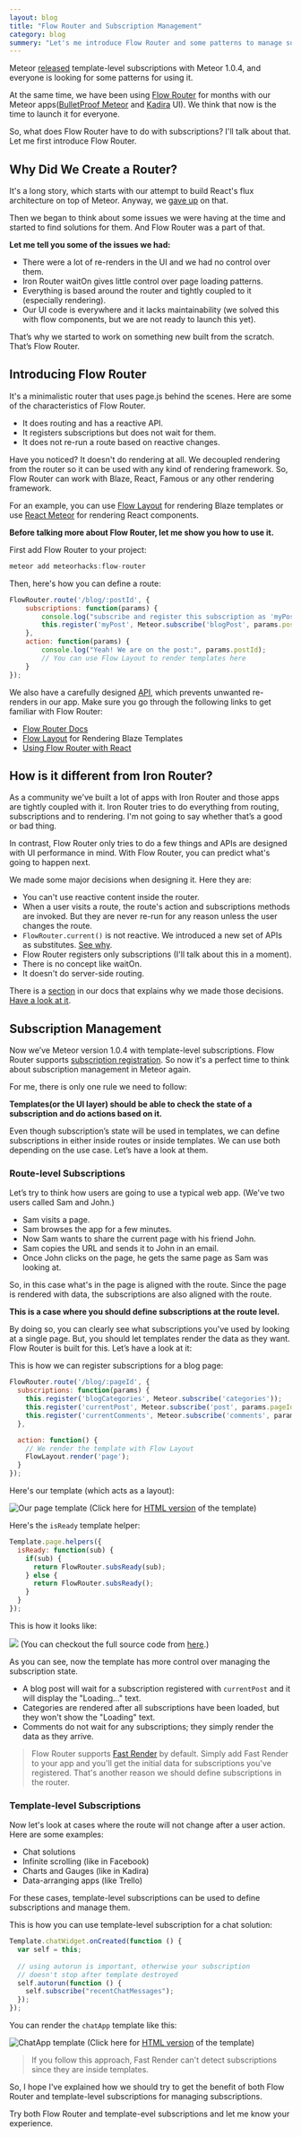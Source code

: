 ```yaml
---
layout: blog
title: "Flow Router and Subscription Management"
category: blog
summery: "Let's me introduce Flow Router and some patterns to manage subscriptions."
---
```


Meteor [released](https://www.meteor.com/blog/2015/03/17/meteor-104-mongo-cordova-template-subscriptions) template-level subscriptions with Meteor 1.0.4, and everyone is looking for some patterns for using it.

At the same time, we have been using [Flow Router](https://github.com/meteorhacks/flow-router/) for months with our Meteor apps([BulletProof Meteor](https://bulletproofmeteor.com/) and [Kadira](http://kadira.io/) UI). We think that now is the time to launch it for everyone. 

So, what does Flow Router have to do with subscriptions? I'll talk about that. Let me first introduce Flow Router.

## Why Did We Create a Router?

It's a long story, which starts with our attempt to build React's flux architecture on top of Meteor. Anyway, we [gave up](https://forums.meteor.com/t/meteorflux-flow/920/9?u=arunoda) on that. 

Then we began to think about some issues we were having at the time and started to find solutions for them. And Flow Router was a part of that. 

**Let me tell you some of the issues we had:**

* There were a lot of re-renders in the UI and we had no control over them.
* Iron Router waitOn gives little control over page loading patterns. 
* Everything is based around the router and tightly coupled to it (especially rendering).
* Our UI code is everywhere and it lacks maintainability (we solved this with flow components, but we are not ready to launch this yet).

That’s why we started to work on something new built from the scratch. That’s Flow Router.

## Introducing Flow Router

It's a minimalistic router that uses page.js behind the scenes. Here are some of the characteristics of Flow Router.

* It does routing and has a reactive API.
* It registers subscriptions but does not wait for them.
* It does not re-run a route based on reactive changes.

Have you noticed? It doesn't do rendering at all. We decoupled rendering from the router so it can be used with any kind of rendering framework. So, Flow Router can work with Blaze, React, Famous or any other rendering framework.

For an example, you can use [Flow Layout](https://github.com/meteorhacks/flow-layout) for rendering Blaze templates or use [React Meteor](https://github.com/reactjs/react-meteor/) for rendering React components.

**Before talking more about Flow Router, let me show you how to use it.**

First add Flow Router to your project:

~~~js
meteor add meteorhacks:flow-router
~~~

Then, here's how you can define a route:

~~~js
FlowRouter.route('/blog/:postId', {
    subscriptions: function(params) {
        console.log("subscribe and register this subscription as 'myPost'");
        this.register('myPost', Meteor.subscribe('blogPost', params.postId));
    },
    action: function(params) {
        console.log("Yeah! We are on the post:", params.postId);
        // You can use Flow Layout to render templates here
    }
});
~~~

We also have a carefully designed [API](https://github.com/meteorhacks/flow-router#api), which prevents unwanted re-renders in our app. Make sure you go through the following links to get familiar with Flow Router:

* [Flow Router Docs](https://github.com/meteorhacks/flow-router)
* [Flow Layout](https://github.com/meteorhacks/flow-layout) for Rendering Blaze Templates
* [Using Flow Router with React](https://github.com/meteorhacks/flow-router/issues/29)

## How is it different from Iron Router?

As a community we've built a lot of apps with Iron Router and those apps are tightly coupled with it. Iron Router tries to do everything from routing, subscriptions and to rendering. I'm not going to say whether that’s a good or bad thing. 

In contrast, Flow Router only tries to do a few things and APIs are designed with UI performance in mind. With Flow Router, you can predict what's going to happen next.

We made some major decisions when designing it. Here they are:

* You can't use reactive content inside the router.
* When a user visits a route, the route's action and subscriptions methods are invoked. But they are never re-run for any reason unless the user changes the route.
* `FlowRouter.current()` is not reactive. We introduced a new set of APIs as substitutes. [See why](https://github.com/meteorhacks/flow-router#routercurrent-is-evil).
* Flow Router registers only subscriptions (I'll talk about this in a moment).
* There is no concept like waitOn.
* It doesn't do server-side routing.

There is a [section](https://github.com/meteorhacks/flow-router#difference-with-iron-router) in our docs that explains why we made those decisions. [Have a look at it](https://github.com/meteorhacks/flow-router#difference-with-iron-router).


## Subscription Management

Now we’ve Meteor version 1.0.4 with template-level subscriptions. Flow Router supports [subscription registration](https://github.com/meteorhacks/flow-router#subscription-management). So now it's a perfect time to think about subscription management in Meteor again.

For me, there is only one rule we need to follow:

**Templates(or the UI layer) should be able to check the state of a subscription and do actions based on it.**

Even though subscription’s state will be used in templates, we can define subscriptions in either inside routes or inside templates. We can use both depending on the use case. Let’s have a look at them.

### Route-level Subscriptions

Let’s try to think how users are going to use a typical web app.
(We've two users called Sam and John.)

* Sam visits a page.
* Sam browses the app for a few minutes.
* Now Sam wants to share the current page with his friend John.
* Sam copies the URL and sends it to John in an email. 
* Once John clicks on the page, he gets the same page as Sam was looking at.

So, in this case what's in the page is aligned with the route. Since the page is rendered with data, the subscriptions are also aligned with the route. 

**This is a case where you should define subscriptions at the route level.**

By doing so, you can clearly see what subscriptions you've used by looking at a single page. But, you should let templates render the data as they want. Flow Router is built for this. Let’s have a look at it:

This is how we can register subscriptions for a blog page:

~~~js
FlowRouter.route('/blog/:pageId', {
  subscriptions: function(params) {
    this.register('blogCategories', Meteor.subscribe('categories'));
    this.register('currentPost', Meteor.subscribe('post', params.pageId));
    this.register('currentComments', Meteor.subscribe('comments', params.pageId));
  },

  action: function() {
    // We render the template with Flow Layout
    FlowLayout.render('page');
  }
});
~~~

Here's our template (which acts as a layout):

![Our page template](https://cldup.com/9Er9is4L90.png)
(Click here for [HTML version](https://gist.github.com/arunoda/26c77af787a50be2b73d) of the template)

Here's the `isReady` template helper:

~~~js
Template.page.helpers({
  isReady: function(sub) {
    if(sub) {
      return FlowRouter.subsReady(sub);
    } else {
      return FlowRouter.subsReady();
    }
  }
});
~~~

This is how it looks like:

![](https://cldup.com/esLzM8cjEL.gif)
(You can checkout the full source code from [here](https://github.com/flow-examples/subscriptions-management).)

As you can see, now the template has more control over managing the subscription state.

* A blog post will wait for a subscription registered with `currentPost` and it will display the "Loading..." text.
* Categories are rendered after all subscriptions have been loaded, but they won't show the "Loading" text.
* Comments do not wait for any subscriptions; they simply render the data as they arrive.

> Flow Router supports [Fast Render](https://github.com/meteorhacks/fast-render) by default. Simply add Fast Render to your app and you'll get the initial data for subscriptions you've registered. That's another reason we should define subscriptions in the router.

### Template-level Subscriptions

Now let's look at cases where the route will not change after a user action. Here are some examples:

* Chat solutions
* Infinite scrolling (like in Facebook)
* Charts and Gauges (like in Kadira)
* Data-arranging apps (like Trello)

For these cases, template-level subscriptions can be used to define subscriptions and manage them.

This is how you can use template-level subscription for a chat solution:

~~~js
Template.chatWidget.onCreated(function () {
  var self = this;
  
  // using autorun is important, otherwise your subscription 
  // doesn't stop after template destroyed
  self.autorun(function () {
    self.subscribe("recentChatMessages");
  });
});
~~~

You can render the `chatApp` template like this:

![ChatApp template](https://cldup.com/QaOwGlbKCa.png)
(Click here for [HTML version](https://gist.github.com/arunoda/c841223830f2498ef98c) of the template)

> If you follow this approach, Fast Render can't detect subscriptions since they are inside templates.

So, I hope I've explained how we should try to get the benefit of both Flow Router and template-level subscriptions for managing subscriptions.

Try both Flow Router and template-evel subscriptions and let me know your experience.
